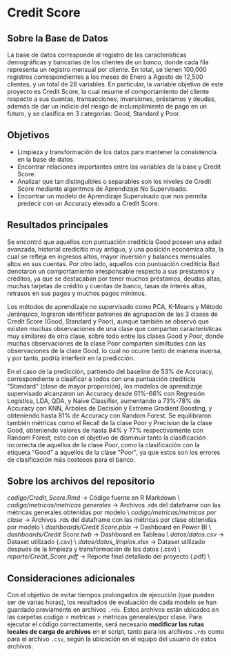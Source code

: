# Credit Score

## Sobre la Base de Datos
La base de datos corresponde al registro de las características demográficas y bancarias de los clientes de un banco, donde cada fila representa un registro mensual por cliente. En total, se tienen 100,000 registros correspondientes a los meses de Enero a Agosto de 12,500 clientes, y un total de 28 variables. En particular, la variable objetivo de este proyecto es Credit Score, la cual resume el comportamiento del cliente respecto a sus cuentas, transacciones, inversiones, préstamos y deudas, además de dar un indicio del riesgo de inclumplimiento de pago en un futuro, y se clasifica en 3 categorías: Good, Standard y Poor.

## Objetivos
* Limpieza y transformación de los datos para mantener la consistencia en la base de datos. 
* Encontrar relaciones importantes entre las variables de la base y Credit Score.
* Analizar que tan distinguibles o separables son los niveles de Credit Score mediante algoritmos de Aprendizaje No Supervisado.
* Encontrar un modelo de Aprendizaje Supervisado que nos permita predecir con un Accuracy elevado a Credit Score.

## Resultados principales
Se encontró que aquellos con puntuación crediticia Good poseen una edad avanzada, historial credicitio muy antiguo, y una posición económica alta, la cual se refleja en ingresos altos, mayor inversión y balances mensuales altos en sus cuentas. Por otro lado, aquellos con puntuación crediticia Bad denotaron un comportamiento irresponsable respecto a sus préstamos y créditos, ya que se destacaban por tener muchos préstamos, deudas altas, muchas tarjetas de crédito y cuentas de banco, tasas de interés altas, retrasos en sus pagos y muchos pagos mínimos.

Los métodos de aprendizaje no supervisado como PCA, K-Means y Método Jerárquico, lograron identificar patrones de agrupación de las 3 clases de Credit Score (Good, Standard y Poor), aunque también se observó que existen muchas observaciones de una clase que comparten características muy similares de otra clase, sobre todo entre las clases Good y Poor, donde muchas observaciones de la clase Poor comparten similtudes con las observaciones de la clase Good, lo cual no ocurre tanto de manera inversa, y por tanto, podría interferir en la predicción.

En el caso de la predicción, partiendo del baseline de 53% de Accuracy, correspondiente a clasificar a todos con una puntuación crediticia "Standard" (clase de mayor proporción), los modelos de aprendizaje supervisado alcanzaron un Accuracy desde 61%-66% con Regresión Logística, LDA, QDA, y Naive Classifier, aumentando a 73%-78% de Accuracy con KNN, Árboles de Decisión y Extreme Gradient Boosting, y obteniendo hasta 81% de Accuracy con Random Forest. Se equilibraron también métricas como el Recall de la clase Poor y Precision de la clase Good, obteniendo valores de hasta 84% y 77% respectivamente con Random Forest, esto con el objetivo de disminuir tanto la clasificación incorrecta de aquellos de la clase Poor, como la clasificación con la etiqueta "Good" a aquellos de la clase "Poor", ya que estos son los errores de clasificación más costosos para el banco.

## Sobre los archivos del repositorio

*codigo/Credit_Score.Rmd* → Código fuente en R Markdown \\
*codigo/metricas/metricas generales* -> Archivos .rds del dataframe con las métricas generales obtenidas por modelo \\
*codigo/metricas/metricas por clase* -> Archivos .rds del dataframe con las métricas por clase obtenidas por modelo \\
*dashboards/Credit Score.pbix* -> Dashboard en Power BI \\
*dashboards/Credit Score.twb* -> Dashboard en Tableau \\
*datos/datos.csv* → Dataset utilizado (.csv) \\
*datos/datos_limpios.xlsx* -> Dataset utilizado después de la limpieza y transformación de los datos (.csv) \\
*reporte/Credit_Score.pdf* → Reporte final detallado del proyecto (.pdf) \\

## Consideraciones adicionales
Con el objetivo de evitar tiempos prolongados de ejecución (que pueden ser de varias horas), los resultados de evaluación de cada modelo se han guardado previamente en archivos `.rds`. Estos archivos están ubicados en las carpetas codigo > metricas > metricas generales/por clase. Para ejecutar el código correctamente, será necesario **modificar las rutas locales de carga de archivos** en el script, tanto para los archivos `.rds` como para el archivo `.csv`, según la ubicación en el equipo del usuario de estos archivos.
